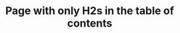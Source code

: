 ---
title: Page with only H2s in the table of contents
tableOfContents:
  minHeadingLevel: 2
  maxHeadingLevel: 2
---
